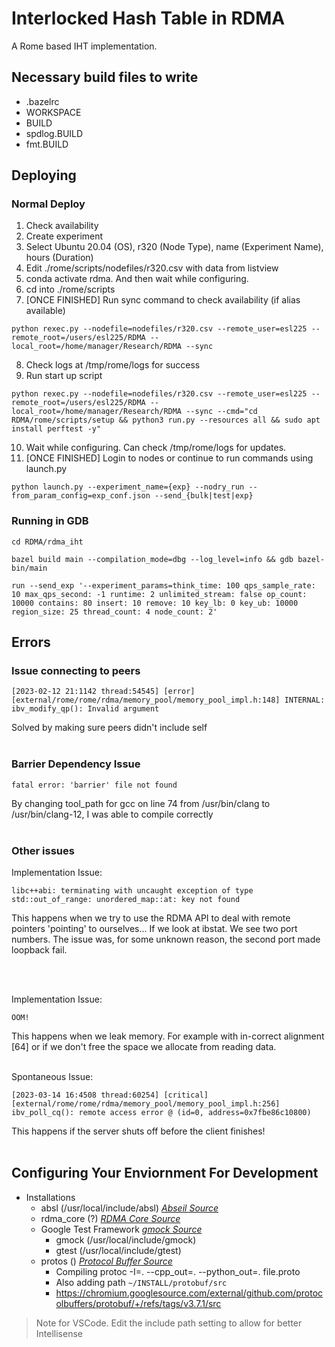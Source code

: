 # Interlocked Hash Table in RDMA

A Rome based IHT implementation.

## Necessary build files to write

- .bazelrc
- WORKSPACE
- BUILD
- spdlog.BUILD
- fmt.BUILD

## Deploying

### Normal Deploy

1. Check availability
2. Create experiment
3. Select Ubuntu 20.04 (OS), r320 (Node Type), name (Experiment Name), hours (Duration)
4. Edit ./rome/scripts/nodefiles/r320.csv with data from listview
5. conda activate rdma. And then wait while configuring.
6. cd into ./rome/scripts
7. [ONCE FINISHED] Run sync command to check availability (if alias available)
```{bash}
python rexec.py --nodefile=nodefiles/r320.csv --remote_user=esl225 --remote_root=/users/esl225/RDMA --local_root=/home/manager/Research/RDMA --sync
```
8. Check logs at /tmp/rome/logs for success
9. Run start up script
```{bash}
python rexec.py --nodefile=nodefiles/r320.csv --remote_user=esl225 --remote_root=/users/esl225/RDMA --local_root=/home/manager/Research/RDMA --sync --cmd="cd RDMA/rome/scripts/setup && python3 run.py --resources all && sudo apt install perftest -y"
```
10. Wait while configuring. Can check /tmp/rome/logs for updates.
11. [ONCE FINISHED] Login to nodes or continue to run commands using launch.py
```{bash}
python launch.py --experiment_name={exp} --nodry_run --from_param_config=exp_conf.json --send_{bulk|test|exp}
```

### Running in GDB

```
cd RDMA/rdma_iht
```

```
bazel build main --compilation_mode=dbg --log_level=info && gdb bazel-bin/main
```

```
run --send_exp '--experiment_params=think_time: 100 qps_sample_rate: 10 max_qps_second: -1 runtime: 2 unlimited_stream: false op_count: 10000 contains: 80 insert: 10 remove: 10 key_lb: 0 key_ub: 10000 region_size: 25 thread_count: 4 node_count: 2' 
```

## Errors

### Issue connecting to peers

```
[2023-02-12 21:1142 thread:54545] [error] [external/rome/rome/rdma/memory_pool/memory_pool_impl.h:148] INTERNAL: ibv_modify_qp(): Invalid argument
```

Solved by making sure peers didn't include self 
<br><br>

### Barrier Dependency Issue

```
fatal error: 'barrier' file not found
```
By changing tool_path for gcc on line 74 from /usr/bin/clang to /usr/bin/clang-12, I was able to compile correctly 
<br><br>

### Other issues

Implementation Issue:
```
libc++abi: terminating with uncaught exception of type std::out_of_range: unordered_map::at: key not found
```
This happens when we try to use the RDMA API to deal with remote pointers 'pointing' to ourselves...
If we look at ibstat. We see two port numbers. The issue was, for some unknown reason, the second port made loopback fail.

<br><br>

Implementation Issue:
```
OOM!
```
This happens when we leak memory. For example with in-correct alignment [64] or if we don't free the space we allocate from reading data.
<br><br>


Spontaneous Issue:
```
[2023-03-14 16:4508 thread:60254] [critical] [external/rome/rome/rdma/memory_pool/memory_pool_impl.h:256] ibv_poll_cq(): remote access error @ (id=0, address=0x7fbe86c10800)
```
This happens if the server shuts off before the client finishes!
<br><br>

## Configuring Your Enviornment For Development

- Installations
    - absl (/usr/local/include/absl) <i>[Abseil Source](https://github.com/abseil/abseil-cpp)</i>
    - rdma_core (?) <i>[RDMA Core Source](https://github.com/linux-rdma/rdma-core)</i>
    - Google Test Framework <i>[gmock Source](https://github.com/google/googletest)</i>
        - gmock (/usr/local/include/gmock) 
        - gtest (/usr/local/include/gtest)
    - protos () <i>[Protocol Buffer Source](https://github.com/protocolbuffers/protobuf)</i>
        - Compiling protoc -I=. --cpp_out=. --python_out=. file.proto
        - Also adding path ```~/INSTALL/protobuf/src```
        - https://chromium.googlesource.com/external/github.com/protocolbuffers/protobuf/+/refs/tags/v3.7.1/src


> Note for VSCode. Edit the include path setting to allow for better Intellisense
   
